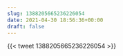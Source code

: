 ```yaml
---
slug: 1388205665236226054
date: 2021-04-30 18:56:36+00:00
draft: false
---
```


{{< tweet 1388205665236226054 >}}
